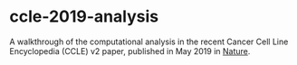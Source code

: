 # ccle-2019-analysis
 
A walkthrough of the computational analysis in the recent Cancer Cell Line Encyclopedia (CCLE) v2 paper, published in May 2019 in [Nature](https://www.nature.com/articles/s41586-019-1186-3).
